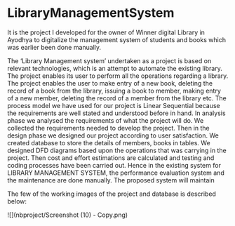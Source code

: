 # LibraryManagementSystem
It is the project I developed for the owner of Winner digital Library in Ayodhya to digitalize the management system of students and books which was earlier been done manually.  

The ‘Library Management system’ undertaken as a project is based on relevant technologies, which is an attempt to automate the existing library. The project enables its user to perform all the operations regarding a library. The project enables the user to make entry of a new book, deleting the record of a book from the library, issuing a book to member, making entry of a new member, deleting the record of a member from the library etc.  The process model we have used for our project is Linear Sequential because the requirements are well stated and understood before in hand. In analysis phase we analysed the requirements of what the project will do. We collected the requirements needed to develop the project. Then in the design phase we designed our project according to user satisfaction. We created database to store the details of members, books in tables. We designed DFD diagrams based  upon the operations that was carrying in the project. Then cost and effort estimations are calculated and testing and coding processes have been carried out.
Hence in the existing system for LIBRARY MANAGEMENT SYSTEM, the performance evaluation system and the maintenance are done manually. The proposed system will maintain 


The few of the working images of the project and database is described below:


![](nbproject/Screenshot (10) - Copy.png)
